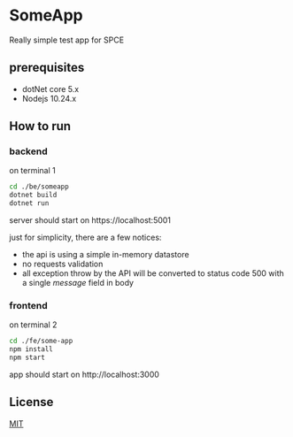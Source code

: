 # SomeApp

Really simple test app for SPCE

## prerequisites
* dotNet core 5.x
* Nodejs 10.24.x
  
## How to run
### backend
on terminal 1
```bash
cd ./be/someapp
dotnet build
dotnet run
```
server should start on https://localhost:5001

just for simplicity, there are a few notices:
  * the api is using a simple in-memory datastore
  * no requests validation
  * all exception throw by the API will be converted to status code 500 with a single <i>message</i> field in body
### frontend
on terminal 2
```bash
cd ./fe/some-app
npm install
npm start
```
app should start on http://localhost:3000
## License
[MIT](https://choosealicense.com/licenses/mit/)
